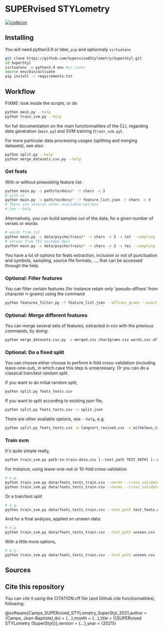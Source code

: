 # SUPERvised STYLometry

[![codecov](https://codecov.io/github/SupervisedStylometry/SuperStyl/graph/badge.svg?token=TY5HCBOOKL)](https://codecov.io/github/SupervisedStylometry/SuperStyl)

## Installing

You will need python3.9 or later, `pip` and optionnaly `virtualenv`

```bash
git clone https://github.com/SupervisedStylometry/SuperStyl.git
cd SuperStyl
virtualenv -p python3.9 env #or later
source env/bin/activate
pip install -r requirements.txt
```

## Workflow

FIXME: look inside the scripts, or do

```bash
python main.py --help
python train_svm.py --help
```

for full documentation on the main functionnalities of the CLI, regarding data generation (`main.py`) and SVM training (`train_svm.py`).

For more particular data processing usages (splitting and merging datasets), see also:

```bash
python split.py --help
python merge_datasets.csv.py --help
```


### Get feats

With or without preexisting feature list:

```bash
python main.py -s path/to/docs/* -t chars -n 3
# with it
python main.py -s path/to/docs/* -f feature_list.json -t chars -n 3
# There are several other available options
# See --help
```

Alternatively, you can build samples out of the data, 
for a given number of verses or words:

```bash
# words from txt
python main.py -s data/psyche/train/* -t chars -n 3 -x txt --sampling --sample_units words --sample_size 1000
# verses from TEI encoded docs
python main.py -s data/psyche/train/* -t chars -n 3 -x tei --sampling --sample_units verses --sample_size 200
```

You have a lot of options for feats extraction, inclusion or not of punctuation and symbols, sampling, source file formats, …, that can be accessed through the help.

### Optional: Filter features

You can filter certain features (for instance retain only 'pseudo-affixes' from character n-grams) using the command 

```bash
python features_filter.py -f feature_list.json --affixes_grams --punct_grams
```


### Optional: Merge different features

You can merge several sets of features, extracted in csv with the previous commands, by doing:

```bash
python merge_datasets.csv.py -o merged.csv char3grams.csv words.csv affixes.csv
```

### Optional: Do a fixed split

You can choose either choose to perform k-fold cross-validation (including leave-one-out), in which case
this step is unnecessary. Or you can do a classical train/test random split.

If you want to do initial random split,
```bash
python split.py feats_tests.csv
```

If you want to split according to existing json file,
```bash
python split.py feats_tests.csv -s split.json
```

There are other available options, see `--help`, e.g.

```bash
python split.py feats_tests.csv -m langcert_revised.csv -e wilhelmus_train.csv
```


### Train svm

It's quite simple really,

```bash
python train_svm.py path-to-train-data.csv [--test_path TEST_PATH] [--cross_validate {leave-one-out,k-fold}] [--k K] [--dim_reduc {pca}] [--norms] [--balance {class_weight,downsampling,Tomek,upsampling,SMOTE,SMOTETomek}] [--class_weights] [--kernel {LinearSVC,linear,polynomial,rbf,sigmoid}] [--final] [--get_coefs]
```

For instance, using leave-one-out or 10-fold cross-validation

```bash
# e.g.
python train_svm.py data/feats_tests_train.csv --norms --cross_validate leave-one-out
python train_svm.py data/feats_tests_train.csv --norms --cross_validate k-fold --k 10
```

Or a train/test split

```bash
# e.g.
python train_svm.py data/feats_tests_train.csv --test_path test_feats.csv --norms
```

And for a final analysis, applied on unseen data:

```bash
# e.g.
python train_svm.py data/feats_tests_train.csv --test_path unseen.csv --norms --final
```

With a little more options,

```bash
# e.g.
python train_svm.py data/feats_tests_train.csv --test_path unseen.csv --norms --class_weights --final --get_coefs
```



## Sources

## Cite this repository

You can cite it using the CITATION.cff file (and Github cite functionnalities), following:

@software{Camps_SUPERvised_STYLometry_SuperStyl_2021,author = {Camps, Jean-Baptiste},doi = {...},month = {...},title = {{SUPERvised STYLometry (SuperStyl)}},version = {...},year = {2021}}






